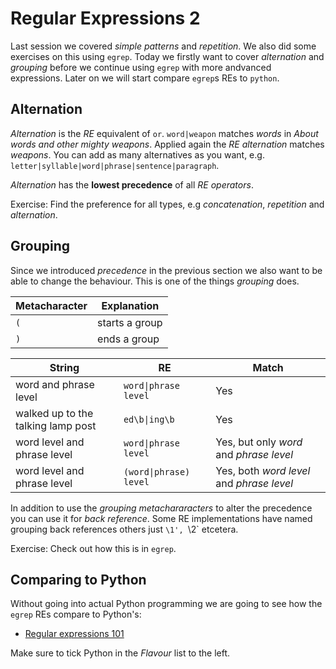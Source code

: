 # Regular Expressions 2

Last session we covered _simple patterns_ and _repetition_. We also did some exercises on this using `egrep`. Today we firstly want to cover _alternation_ and _grouping_ before we continue using `egrep` with more andvanced expressions. Later on we will start compare `egrep`s REs to `python`. 

## Alternation

_Alternation_ is the _RE_ equivalent of `or`. `word|weapon` matches _words_ in _About words and other mighty weapons_. Applied again the _RE alternation_ matches _weapons_. You can add as many alternatives as you want, e.g. `letter|syllable|word|phrase|sentence|paragraph`.

_Alternation_ has the **lowest precedence** of all _RE operators_.

Exercise: Find the preference for all types, e.g _concatenation_, _repetition_ and _alternation_.

## Grouping
Since we introduced _precedence_ in the previous section we also want to be able to change the behaviour. This is one of the things _grouping_ does.  

| Metacharacter | Explanation |
| --- | --- |
| `(` | starts a group |
| `)` | ends a group |

| String | RE | Match |
| --- | --- | --- |
| word and phrase level | `word\|phrase level` | Yes | 
| walked up to the talking lamp post | `ed\b\|ing\b` | Yes |  
| word level and phrase level | `word\|phrase level` | Yes, but only _word_ and _phrase level_ |
| word level and phrase level | `(word\|phrase) level` | Yes, both _word level_ and _phrase level_ |

In addition to use the _grouping metachararacters_ to alter the precedence you can use it for _back reference_. Some RE implementations have named grouping back references others just `\1', `\2` etcetera.

Exercise: Check out how this is in `egrep`.   
 

## Comparing to Python
Without going into actual Python programming we are going to see how the `egrep` REs compare to Python's:  
* [Regular expressions 101](https://regex101.com/)

Make sure to tick Python in the _Flavour_ list to the left.
